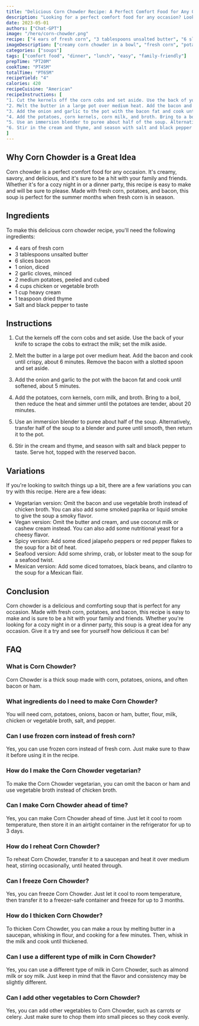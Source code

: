 ```yaml
---
title: "Delicious Corn Chowder Recipe: A Perfect Comfort Food for Any Occasion"
description: "Looking for a perfect comfort food for any occasion? Look no further than this delicious corn chowder recipe! Made with fresh corn, potatoes, and bacon, this creamy and savory soup is sure to be a hit with your family and friends."
date: 2023-05-01
authors: ["Chat-GPT"]
image: "/hero/corn-chowder.png"
recipe: ["4 ears of fresh corn", "3 tablespoons unsalted butter", "6 slices bacon", "1 onion diced", "2 garlic cloves minced", "2 medium potatoes peeled and cubed", "4 cups chicken or vegetable broth", "1 cup heavy cream", "1 teaspoon dried thyme", "Salt and black pepper to taste"]
imageDescription: ["creamy corn chowder in a bowl", "fresh corn", "potatoes", "bacon"]
categories: ["soups"]
tags: ["comfort food", "dinner", "lunch", "easy", "family-friendly"]
prepTime: "PT20M"
cookTime: "PT45M"
totalTime: "PT65M"
recipeYield: "4"
calories: 420
recipeCuisine: "American"
recipeInstructions: [
"1. Cut the kernels off the corn cobs and set aside. Use the back of your knife to scrape the cobs to extract the milk; set the milk aside.", 
"2. Melt the butter in a large pot over medium heat. Add the bacon and cook until crispy, about 6 minutes. Remove the bacon with a slotted spoon and set aside.", 
"3. Add the onion and garlic to the pot with the bacon fat and cook until softened, about 5 minutes.", 
"4. Add the potatoes, corn kernels, corn milk, and broth. Bring to a boil, then reduce the heat and simmer until the potatoes are tender, about 20 minutes.", 
"5. Use an immersion blender to puree about half of the soup. Alternatively, transfer half of the soup to a blender and puree until smooth, then return it to the pot.", 
"6. Stir in the cream and thyme, and season with salt and black pepper to taste. Serve hot, topped with the reserved bacon."
]
---
```


## Why Corn Chowder is a Great Idea

Corn chowder is a perfect comfort food for any occasion. It's creamy, savory, and delicious, and it's sure to be a hit with your family and friends. Whether it's for a cozy night in or a dinner party, this recipe is easy to make and will be sure to please. Made with fresh corn, potatoes, and bacon, this soup is perfect for the summer months when fresh corn is in season. 

## Ingredients

To make this delicious corn chowder recipe, you'll need the following ingredients:

- 4 ears of fresh corn
- 3 tablespoons unsalted butter
- 6 slices bacon
- 1 onion, diced
- 2 garlic cloves, minced
- 2 medium potatoes, peeled and cubed
- 4 cups chicken or vegetable broth
- 1 cup heavy cream
- 1 teaspoon dried thyme
- Salt and black pepper to taste

## Instructions

1. Cut the kernels off the corn cobs and set aside. Use the back of your knife to scrape the cobs to extract the milk; set the milk aside.

2. Melt the butter in a large pot over medium heat. Add the bacon and cook until crispy, about 6 minutes. Remove the bacon with a slotted spoon and set aside.

3. Add the onion and garlic to the pot with the bacon fat and cook until softened, about 5 minutes.

4. Add the potatoes, corn kernels, corn milk, and broth. Bring to a boil, then reduce the heat and simmer until the potatoes are tender, about 20 minutes.

5. Use an immersion blender to puree about half of the soup. Alternatively, transfer half of the soup to a blender and puree until smooth, then return it to the pot.

6. Stir in the cream and thyme, and season with salt and black pepper to taste. Serve hot, topped with the reserved bacon.

## Variations

If you're looking to switch things up a bit, there are a few variations you can try with this recipe. Here are a few ideas:

- Vegetarian version: Omit the bacon and use vegetable broth instead of chicken broth. You can also add some smoked paprika or liquid smoke to give the soup a smoky flavor.
- Vegan version: Omit the butter and cream, and use coconut milk or cashew cream instead. You can also add some nutritional yeast for a cheesy flavor.
- Spicy version: Add some diced jalapeño peppers or red pepper flakes to the soup for a bit of heat.
- Seafood version: Add some shrimp, crab, or lobster meat to the soup for a seafood twist.
- Mexican version: Add some diced tomatoes, black beans, and cilantro to the soup for a Mexican flair.

## Conclusion

Corn chowder is a delicious and comforting soup that is perfect for any occasion. Made with fresh corn, potatoes, and bacon, this recipe is easy to make and is sure to be a hit with your family and friends. Whether you're looking for a cozy night in or a dinner party, this soup is a great idea for any occasion. Give it a try and see for yourself how delicious it can be!

## FAQ

### What is Corn Chowder?

Corn Chowder is a thick soup made with corn, potatoes, onions, and often bacon or ham.

### What ingredients do I need to make Corn Chowder?

You will need corn, potatoes, onions, bacon or ham, butter, flour, milk, chicken or vegetable broth, salt, and pepper.

### Can I use frozen corn instead of fresh corn?

Yes, you can use frozen corn instead of fresh corn. Just make sure to thaw it before using it in the recipe.

### How do I make the Corn Chowder vegetarian?

To make the Corn Chowder vegetarian, you can omit the bacon or ham and use vegetable broth instead of chicken broth.

### Can I make Corn Chowder ahead of time?

Yes, you can make Corn Chowder ahead of time. Just let it cool to room temperature, then store it in an airtight container in the refrigerator for up to 3 days.

### How do I reheat Corn Chowder?

To reheat Corn Chowder, transfer it to a saucepan and heat it over medium heat, stirring occasionally, until heated through.

### Can I freeze Corn Chowder?

Yes, you can freeze Corn Chowder. Just let it cool to room temperature, then transfer it to a freezer-safe container and freeze for up to 3 months.

### How do I thicken Corn Chowder?

To thicken Corn Chowder, you can make a roux by melting butter in a saucepan, whisking in flour, and cooking for a few minutes. Then, whisk in the milk and cook until thickened.

### Can I use a different type of milk in Corn Chowder?

Yes, you can use a different type of milk in Corn Chowder, such as almond milk or soy milk. Just keep in mind that the flavor and consistency may be slightly different.

### Can I add other vegetables to Corn Chowder?

Yes, you can add other vegetables to Corn Chowder, such as carrots or celery. Just make sure to chop them into small pieces so they cook evenly.